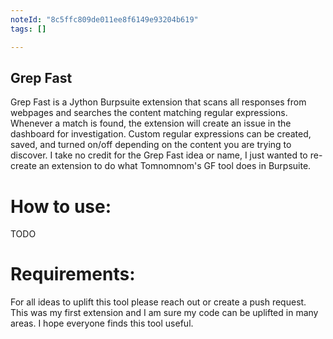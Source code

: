 ```yaml
---
noteId: "8c5ffc809de011ee8f6149e93204b619"
tags: []

---
```


## Grep Fast
Grep Fast is a Jython Burpsuite extension that scans all responses from webpages and searches the content matching regular expressions. Whenever a match is found, the extension will create an issue in the dashboard for investigation. Custom regular expressions can be created, saved, and turned on/off depending on the content you are trying to discover. I take no credit for the Grep Fast idea or name, I just wanted to re-create an extension to do what Tomnomnom's GF tool does in Burpsuite. 

# How to use:
TODO

# Requirements: 

For all ideas to uplift this tool please reach out or create a push request. This was my first extension and I am sure my code can be uplifted in many areas. 
I hope everyone finds this tool useful.
